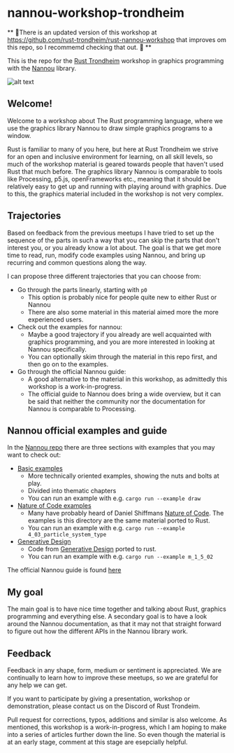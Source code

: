 # nannou-workshop-trondheim

** 📯There is an updated version of this workshop at https://github.com/rust-trondheim/rust-nannou-workshop that improves om this repo, so I recommemd checking that out. 🎉 **

This is the repo for the [Rust Trondheim](https://www.meetup.com/rust-trondheim/) workshop in graphics programming with the [Nannou](https://nannou.cc/) library.

![alt text](./images/HappyCrab1_inocean.jpg)

## Welcome!
Welcome to a workshop about The Rust programming language, where we use the graphics library Nannou to draw simple graphics programs to a window.

Rust is familiar to many of you here, but here at Rust Trondheim we strive for an open and inclusive environment for learning, on all skill levels, so much of the workshop material is geared towards people that haven't used Rust that much before.
The graphics library Nannou is comparable to tools like Processing, p5.js, openFrameworks etc., meaning that it should be relatively easy to get up and running with playing around with graphics.
Due to this, the graphics material included in the workshop is not very complex.

## Trajectories
Based on feedback from the previous meetups I have tried to set up the sequence of the parts in such a way that you can skip the parts that don't interest you, or you already know a lot about.
The goal is that we get more time to read, run, modify code examples using Nannou, and bring up recurring and common questions along the way.

I can propose three different trajectories that you can choose from:

- Go through the parts linearly, starting with `p0`
  - This option is probably nice for people quite new to either Rust or Nannou
  - There are also some material in this material aimed more the more experienced users.
- Check out the examples for nannou:
  - Maybe a good trajectory if you already are well acquainted with graphics programming, and you are more interested in looking at Nannou specifically.
  - You can optionally skim through the material in this repo first, and then go on to the examples.
- Go through the official Nannou guide:
  - A good alternative to the material in this workshop, as admittedly this workshop is a work-in-progress.
  - The official guide to Nannou does bring a wide overview, but it can be said that neither the community nor the documentation for Nannou is comparable to Processing.

## Nannou official examples and guide
In the [Nannou repo](https://github.com/nannou-org/nannou) there are three sections with examples that you may want to check out:
* [Basic examples](https://github.com/nannou-org/nannou/tree/master/examples)
  * More technically oriented examples, showing the nuts and bolts at play.
  * Divided into thematic chapters
  * You can run an example with e.g. `cargo run --example draw`
* [Nature of Code examples](https://github.com/nannou-org/nannou/tree/master/nature_of_code)
  * Many have probably heard of Daniel Shiffmans [Nature of Code](https://natureofcode.com/). The examples is this directory are the same material ported to Rust.
  * You can run an example with e.g. `cargo run --example 4_03_particle_system_type`
* [Generative Design](https://github.com/nannou-org/nannou/tree/master/generative_design)
  * Code from [Generative Design](http://www.generative-gestaltung.de/2/) ported to rust.
  * You can run an example with e.g. `cargo run --example m_1_5_02`

The official Nannou guide is found [here](https://guide.nannou.cc/)

## My goal
The main goal is to have nice time together and talking about Rust, graphics programming and everything else.
A secondary goal is to have a look around the Nannou documentation, as that it may not that straight forward to figure out how the different APIs in the Nannou library work.

## Feedback

Feedback in any shape, form, medium or sentiment is appreciated.
We are continually to learn how to improve these meetups, so we are grateful for any help we can get.

If you want to participate by giving a presentation, workshop or demonstration, please contact us on the Discord of Rust Trondeim.

Pull request for corrections, typos, additions and similar is also welcome.
As mentioned, this workshop is a work-in-progress, which I am hoping to make into a series of articles further down the line.
So even though the material is at an early stage, comment at this stage are esepcially helpful.


